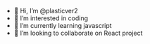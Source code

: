 - 👋 Hi, I’m @plasticver2
- 👀 I’m interested in coding
- 🌱 I’m currently learning javascript
- 💞️ I’m looking to collaborate on React project

<!---
rltxjf/rltxjf is a ✨ special ✨ repository because its `README.md` (this file) appears on your GitHub profile.
You can click the Preview link to take a look at your changes.
--->
